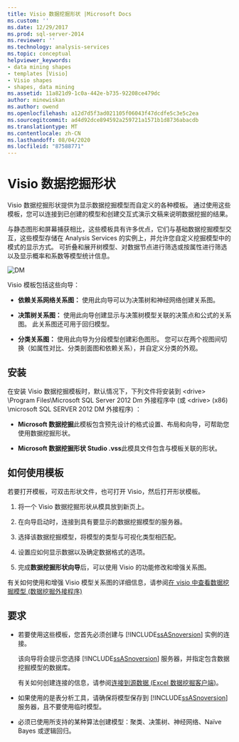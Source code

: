 ```yaml
---
title: Visio 数据挖掘形状 |Microsoft Docs
ms.custom: ''
ms.date: 12/29/2017
ms.prod: sql-server-2014
ms.reviewer: ''
ms.technology: analysis-services
ms.topic: conceptual
helpviewer_keywords:
- data mining shapes
- templates [Visio]
- Visio shapes
- shapes, data mining
ms.assetid: 11a821d9-1c0a-442e-b735-92208ce479dc
author: minewiskan
ms.author: owend
ms.openlocfilehash: a12d7d5f3ad021105f06043f47dcdfe5c3e5c2ea
ms.sourcegitcommit: ad4d92dce894592a259721a1571b1d8736abacdb
ms.translationtype: MT
ms.contentlocale: zh-CN
ms.lasthandoff: 08/04/2020
ms.locfileid: "87588771"
---
```

# <a name="data-mining-shapes-for-visio"></a>Visio 数据挖掘形状
  Visio 数据挖掘形状提供为显示数据挖掘模型而自定义的各种模板。 通过使用这些模板，您可以连接到已创建的模型和创建交互式演示文稿来说明数据挖掘的结果。  
  
 与静态图形和屏幕捕获相比，这些模板具有许多优点，它们与基础数据挖掘模型交互，这些模型存储在 Analysis Services 的实例上，并允许您自定义挖掘模型中的模式的显示方式。 可折叠和展开树模型、对数据节点进行筛选或按属性进行筛选以及显示概率和系数等模型统计信息。  
  
 ![DM](media/dm-stencil.gif "DM")  
  
 Visio 模板包括这些向导：  
  
-   **依赖关系网络关系图：** 使用此向导可以为决策树和神经网络创建关系图。  
  
-   **决策树关系图：** 使用此向导创建显示与决策树模型关联的决策点和公式的关系图。 此关系图还可用于回归模型。  
  
-   **分类关系图：** 使用此向导为分段模型创建彩色图形。 您可以在两个视图间切换（如属性对比、分类剖面图和依赖关系），并自定义分类的外观。  
  
## <a name="installation"></a>安装  
 在安装 Visio 数据挖掘模板时，默认情况下，下列文件将安装到 \<drive> \Program Files\Microsoft SQL Server 2012 Dm 外接程序中 (或 \<drive> (x86) \microsoft SQL SERVER 2012 DM 外接程序) ：  
  
-   **Microsoft 数据挖掘**此模板包含预先设计的格式设置、布局和向导，可帮助您使用数据挖掘形状。  
  
-   **Microsoft 数据挖掘形状 Studio .vss**此模具文件包含与模板关联的形状。  
  
## <a name="how-to-use-the-templates"></a>如何使用模板  
 若要打开模板，可双击形状文件，也可打开 Visio，然后打开形状模板。  
  
1.  将一个 Visio 数据挖掘形状从模具放到新页上。  
  
2.  在向导启动时，连接到具有要显示的数据挖掘模型的服务器。  
  
3.  选择该数据挖掘模型，将模型的类型与可视化类型相匹配。  
  
4.  设置应如何显示数据以及确定数据格式的选项。  
  
5.  完成**数据挖掘形状向导**后，可以使用 Visio 的功能修改和增强关系图。  
  
 有关如何使用和增强 Visio 模型关系图的详细信息，请参阅[在 visio 中查看数据挖掘模型 &#40;数据挖掘外接程序&#41;](viewing-data-mining-models-in-visio-data-mining-add-ins.md)  
  
## <a name="requirements"></a>要求  
  
-   若要使用这些模板，您首先必须创建与 [!INCLUDE[ssASnoversion](../includes/ssasnoversion-md.md)] 实例的连接。  
  
     该向导将会提示您选择 [!INCLUDE[ssASnoversion](../includes/ssasnoversion-md.md)] 服务器，并指定包含数据挖掘模型的数据库。  
  
     有关如何创建连接的信息，请参阅[连接到源数据 &#40;Excel 数据挖掘客户端&#41;](connect-to-source-data-data-mining-client-for-excel.md)。  
  
-   如果使用的是表分析工具，请确保将模型保存到 [!INCLUDE[ssASnoversion](../includes/ssasnoversion-md.md)] 服务器，且不要使用临时模型。  
  
-   必须已使用所支持的某种算法创建模型：聚类、决策树、神经网络、Naïve Bayes 或逻辑回归。  
  
  
